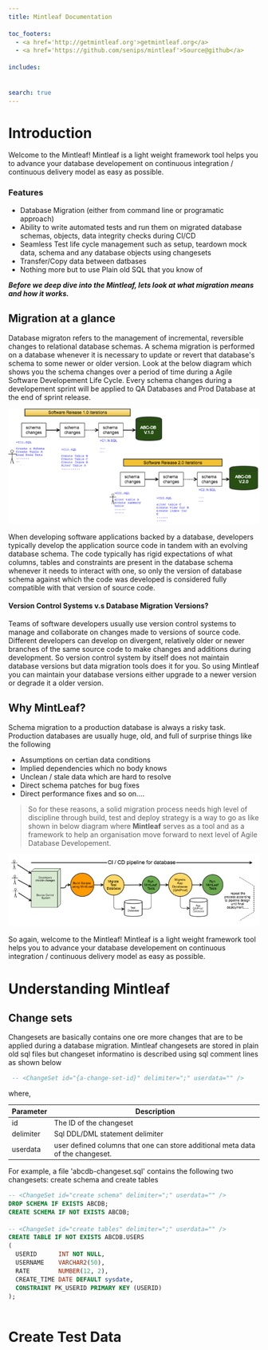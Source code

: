 ```yaml
---
title: Mintleaf Documentation
 
toc_footers:  
  - <a href='http://getmintleaf.org'>getmintleaf.org</a>
  - <a href='https://github.com/senips/mintleaf'>Source@github</a>

includes:
  

search: true
---
```


# Introduction

Welcome to the Mintleaf! Mintleaf is a light weight framework tool helps you to advance your database developement on continuous integration / continuous delivery model as easy as possible.

### Features
- Database Migration (either from command line or programatic approach)
- Ability to write automated tests and run them on migrated database schemas, objects, data integrity checks during CI/CD
- Seamless Test life cycle management such as setup, teardown mock data, schema and any database objects using changesets
- Transfer/Copy data between datbases
- Nothing more but to use Plain old SQL that you know of

**_Before we deep dive into the Mintleaf, lets look at what migration means and how it works._**

## Migration at a glance
Database migraton refers to the management of incremental, reversible changes to relational database schemas. A schema migration is performed on a database whenever it is necessary to update or revert that database's schema to some newer or older version.  Look at the below diagram which shows you the schema changes over a period of time during a Agile Software Developement Life Cycle.   Every schema changes during a developement sprint will be applied to QA Databases and Prod Database at the end of sprint release.  
  
  
![Database Migration](/images/basicflow.png)   

When developing software applications backed by a database, developers typically develop the application source code in tandem with an evolving database schema. The code typically has rigid expectations of what columns, tables and constraints are present in the database schema whenever it needs to interact with one, so only the version of database schema against which the code was developed is considered fully compatible with that version of source code.

#### Version Control Systems v.s Database Migration Versions?
Teams of software developers usually use version control systems to manage and collaborate on changes made to versions of source code. Different developers can develop on divergent, relatively older or newer branches of the same source code to make changes and additions during development.  So version control system by itself does not maintain database versions but data migration tools does it for you.  So using Mintleaf you can maintain your database versions either upgrade to a newer version or degrade it a older version. 

## Why MintLeaf?

Schema migration to a production database is always a risky task. Production databases are usually huge, old, and full of surprise things like the following 
    
- Assumptions on certian data conditions 
- Implied dependencies which no body knows
- Unclean / stale data which are hard to resolve 
- Direct schema patches for bug fixes 
- Direct performance fixes
and so on....

 
>So for these reasons, a solid migration process needs high level of discipline through build, test and deploy strategy is a way to go as like shown in below diagram where **Mintleaf** serves as a tool and as a framework to help an organisation move forward to next level of Agile Database Developement.

![Mintleaf](/images/overall.png)   

 
So again, welcome to the Mintleaf!  Mintleaf is a light weight framework tool helps you to advance your database developement on continuous integration / continuous delivery model as easy as possible.

 
# Understanding Mintleaf
## Change sets
 

 Changesets are basically contains one ore more changes that are to be applied during a database migration.  Mintleaf changesets are stored in plain old sql files but changeset informatino is described using sql comment lines as shown below 
 
```sql
 -- <ChangeSet id="{a-change-set-id}" delimiter=";" userdata="" />
```
where,
 
Parameter | Description
--------- | -----------
id | The ID of the changeset
delimiter | Sql DDL/DML statement delimiter
userdata | user defined columns that one can store additional meta data of the changeset. 


 
For example, a file 'abcdb-changeset.sql' contains the following two changesets: create schema and create tables

 
```sql
-- <ChangeSet id="create schema" delimiter=";" userdata="" />
DROP SCHEMA IF EXISTS ABCDB;
CREATE SCHEMA IF NOT EXISTS ABCDB;
 
-- <ChangeSet id="create tables" delimiter=";" userdata="" /> 
CREATE TABLE IF NOT EXISTS ABCDB.USERS
(
  USERID      INT NOT NULL,
  USERNAME    VARCHAR2(50),
  RATE        NUMBER(12, 2),
  CREATE_TIME DATE DEFAULT sysdate,
  CONSTRAINT PK_USERID PRIMARY KEY (USERID)
);
 
``` 
 

# Create Test Data

